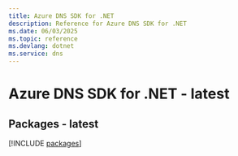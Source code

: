 ```yaml
---
title: Azure DNS SDK for .NET
description: Reference for Azure DNS SDK for .NET
ms.date: 06/03/2025
ms.topic: reference
ms.devlang: dotnet
ms.service: dns
---
```

# Azure DNS SDK for .NET - latest
## Packages - latest
[!INCLUDE [packages](dns-index.md)]